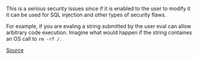 This is a serious security issues since if it is enabled to the user to modify it it can be used for SQL injection and other types of security flaws.

For example, if you are evaling a string submitted by the user eval can allow arbitrary code execution. Imagine what would happen if the string containes an OS call to ```rm -rf /```.

[Source](http://www.rubydoc.info/gems/rubocop/RuboCop/Cop/Lint/Eval)